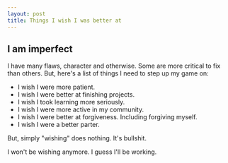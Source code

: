 ```yaml
---
layout: post
title: Things I wish I was better at
---
```


## I am imperfect

I have many flaws, character and otherwise. Some are more critical to fix than others.
But, here's a list of things I need to step up my game on:

- I wish I were more patient.
- I wish I were better at finishing projects.
- I wish I took learning more seriously.
- I wish I were more active in my community.
- I wish I were better at forgiveness. Including forgiving myself.
- I wish I were a better parter.

But, simply "wishing" does nothing. It's bullshit.

I won't be wishing anymore. I guess I'll be working.
